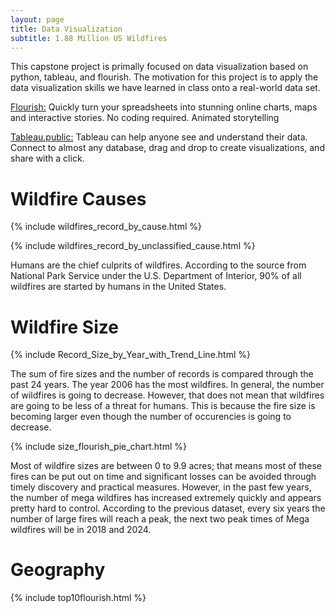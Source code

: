 ```yaml
---
layout: page
title: Data Visualization 
subtitle: 1.88 Million US Wildfires
---
```


<div class="main-explain-area jumbotron">
  <p>This capstone project is primally focused on data visualization based on python, tableau, and flourish. The motivation for this project is to apply the data visualization skills we have learned in class onto a real-world data set. </p>
</div>

[Flourish:](https://flourish.studio)  Quickly turn your spreadsheets into stunning online charts, maps and interactive stories. No coding required. Animated storytelling

[Tableau.public:](https://public.tableau.com/profile/jiajun.wu#!/) Tableau can help anyone see and understand their data. Connect to almost any database, drag and drop to create visualizations, and share with a click.

# Wildfire Causes 

{% include wildfires_record_by_cause.html %}

{% include wildfires_record_by_unclassified_cause.html %}

Humans are the chief culprits of wildfires. According to the source from National Park Service under the U.S. Department of Interior, 90% of all wildfires are started by humans in the United States.

# Wildfire Size

{% include Record_Size_by_Year_with_Trend_Line.html %}

The sum of fire sizes and the number of records is compared through the past 24 years. The year 2006 has the most wildfires. In general, the number of wildfires is going to decrease. However, that does not mean that wildfires are going to be less of a threat for humans. This is because the fire size is becoming larger even though the number of occurencies is going to decrease. 

{% include size_flourish_pie_chart.html %}

Most of wildfire sizes are between 0 to 9.9 acres; that means most of these fires can be put out on time and significant losses can be avoided through timely discovery and practical measures. However, in the past few years, the number of mega wildfires has increased extremely quickly and appears pretty hard to control. According to the previous dataset, every six years the number of large fires will reach a peak,  the next two peak times of Mega wildfires will be in 2018 and 2024.

# Geography
{% include top10flourish.html %}

